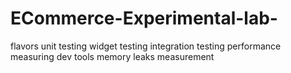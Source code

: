 # ECommerce-Experimental-lab-

flavors
unit testing
widget testing
integration testing
performance measuring
dev tools
memory leaks measurement
